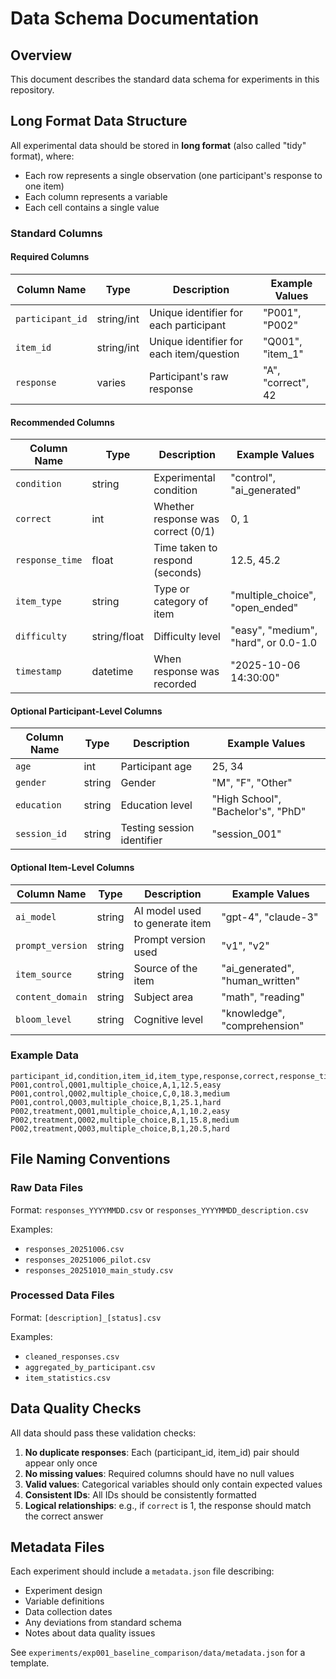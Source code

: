 # Data Schema Documentation

## Overview

This document describes the standard data schema for experiments in this repository.

## Long Format Data Structure

All experimental data should be stored in **long format** (also called "tidy" format), where:
- Each row represents a single observation (one participant's response to one item)
- Each column represents a variable
- Each cell contains a single value

### Standard Columns

#### Required Columns

| Column Name | Type | Description | Example Values |
|------------|------|-------------|----------------|
| `participant_id` | string/int | Unique identifier for each participant | "P001", "P002" |
| `item_id` | string/int | Unique identifier for each item/question | "Q001", "item_1" |
| `response` | varies | Participant's raw response | "A", "correct", 42 |

#### Recommended Columns

| Column Name | Type | Description | Example Values |
|------------|------|-------------|----------------|
| `condition` | string | Experimental condition | "control", "ai_generated" |
| `correct` | int | Whether response was correct (0/1) | 0, 1 |
| `response_time` | float | Time taken to respond (seconds) | 12.5, 45.2 |
| `item_type` | string | Type or category of item | "multiple_choice", "open_ended" |
| `difficulty` | string/float | Difficulty level | "easy", "medium", "hard", or 0.0-1.0 |
| `timestamp` | datetime | When response was recorded | "2025-10-06 14:30:00" |

#### Optional Participant-Level Columns

| Column Name | Type | Description | Example Values |
|------------|------|-------------|----------------|
| `age` | int | Participant age | 25, 34 |
| `gender` | string | Gender | "M", "F", "Other" |
| `education` | string | Education level | "High School", "Bachelor's", "PhD" |
| `session_id` | string | Testing session identifier | "session_001" |

#### Optional Item-Level Columns

| Column Name | Type | Description | Example Values |
|------------|------|-------------|----------------|
| `ai_model` | string | AI model used to generate item | "gpt-4", "claude-3" |
| `prompt_version` | string | Prompt version used | "v1", "v2" |
| `item_source` | string | Source of the item | "ai_generated", "human_written" |
| `content_domain` | string | Subject area | "math", "reading" |
| `bloom_level` | string | Cognitive level | "knowledge", "comprehension" |

### Example Data

```csv
participant_id,condition,item_id,item_type,response,correct,response_time,difficulty
P001,control,Q001,multiple_choice,A,1,12.5,easy
P001,control,Q002,multiple_choice,C,0,18.3,medium
P001,control,Q003,multiple_choice,B,1,25.1,hard
P002,treatment,Q001,multiple_choice,A,1,10.2,easy
P002,treatment,Q002,multiple_choice,B,1,15.8,medium
P002,treatment,Q003,multiple_choice,B,1,20.5,hard
```

## File Naming Conventions

### Raw Data Files

Format: `responses_YYYYMMDD.csv` or `responses_YYYYMMDD_description.csv`

Examples:
- `responses_20251006.csv`
- `responses_20251006_pilot.csv`
- `responses_20251010_main_study.csv`

### Processed Data Files

Format: `[description]_[status].csv`

Examples:
- `cleaned_responses.csv`
- `aggregated_by_participant.csv`
- `item_statistics.csv`

## Data Quality Checks

All data should pass these validation checks:

1. **No duplicate responses**: Each (participant_id, item_id) pair should appear only once
2. **No missing values**: Required columns should have no null values
3. **Valid values**: Categorical variables should only contain expected values
4. **Consistent IDs**: All IDs should be consistently formatted
5. **Logical relationships**: e.g., if `correct` is 1, the response should match the correct answer

## Metadata Files

Each experiment should include a `metadata.json` file describing:
- Experiment design
- Variable definitions
- Data collection dates
- Any deviations from standard schema
- Notes about data quality issues

See `experiments/exp001_baseline_comparison/data/metadata.json` for a template.
